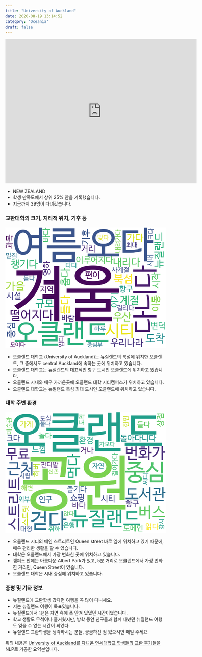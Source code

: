 ```yaml
---
title: "University of Auckland"
date: 2020-08-19 13:14:52
category: 'Oceania'
draft: false
---
```


<iframe
width="600"
height="450"
frameborder="0" style="border:0"
src="https://www.google.com/maps/embed/v1/place?key=AIzaSyC9e1AME-pVmWC4hBpFdu5S4dKzyepa3HQ&q=University+of+Auckland&center=-36.8523378,174.7691073&zoom=14" allowfullscreen>
</iframe>

* NEW ZEALAND
* 학생 만족도에서 상위 25% 안을 기록했습니다.
* 지금까지 39명이 다녀갔습니다. 

### 교환대학의 크기, 지리적 위치, 기후 등

![gen_info-WordCloud](../univ_wordclouds_okt/gen_info/NZ000002_gen_info_okt.png)

* 오클랜드 대학교 (University of Auckland)는 뉴질랜드의 북섬에 위치한 오클랜드, 그 중에서도 central Auckland에 속하는 곳에 위치하고 있습니다.
* 오클랜드 대학교는 뉴질랜드의 대표적인 항구 도시인 오클랜드에 위치하고 있습니다.
* 오클랜드 시내와 매우 가까운곳에 오클랜드 대학 시티캠퍼스가 위치하고 있습니다.
* 오클랜드 대학교는 뉴질랜드 북섬 최대 도시인 오클랜드에 위치하고 있습니다.


### 대학 주변 환경

![env_info-WordCloud](../univ_wordclouds_okt/env_info/NZ000002_env_info_okt.png)

* 오클랜드 시티의 메인 스트리트인 Queen street 바로 옆에 위치하고 있기 때문에, 매우 편리한 생활을 할 수 있습니다.
* 대학은 오클랜드에서 가장 번화한 곳에 위치하고 있습니다.
* 캠퍼스 안에는 아름다운 Albert Park가 있고, 5분 거리로 오클랜드에서 가장 번화한 거리인, Queen Street이 있습니다.
* 오클랜드 대학은 시내 중심에 위치하고 있습니다.


### 총평 및 기타 정보 
* 뉴질랜드에 교환학생 갔다면 여행을 꼭 많이 다니세요.
* 저는 뉴질랜드 여행이 목표였습니다.
* 뉴질랜드에서 1년은 자연 속에 폭 안겨 있었던 시간이었습니다.
* 학교 생활도 무척이나 즐거웠지만, 방학 동안 친구들과 함께 다녔던 뉴질랜드 여행도 잊을 수 없는 시간이 되었다.
* 뉴질랜드 교환학생을 생각하시는 분들, 궁금하신 점 있으시면 메일 주세요.


위의 내용은 [University of Auckland를 다녀온 연세대학교 학생들의 교환 후기들을](http://oia.yonsei.ac.kr/partner/expReport.asp?ucode=NZ000002&bgbn=A) NLP로 가공한 요약본입니다. 

